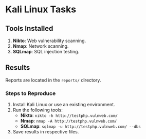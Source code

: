 # Kali Linux Tasks

## Tools Installed
1. **Nikto**: Web vulnerability scanning.
2. **Nmap**: Network scanning.
3. **SQLmap**: SQL injection testing.

## Results
Reports are located in the `reports/` directory.

### Steps to Reproduce
1. Install Kali Linux or use an existing environment.
2. Run the following tools:
   - **Nikto**: `nikto -h http://testphp.vulnweb.com/`
   - **Nmap**: `nmap -A http://testphp.vulnweb.com/`
   - **SQLmap**: `sqlmap -u http://testphp.vulnweb.com/ --dbs`
3. Save results in respective files.
